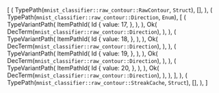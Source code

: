 [
    (
        TypePath(`mnist_classifier::raw_contour::RawContour`, `Struct`),
        [],
    ),
    (
        TypePath(`mnist_classifier::raw_contour::Direction`, `Enum`),
        [
            (
                TypeVariantPath(
                    ItemPathId(
                        Id {
                            value: 17,
                        },
                    ),
                ),
                Ok(
                    DecTerm(`mnist_classifier::raw_contour::Direction`),
                ),
            ),
            (
                TypeVariantPath(
                    ItemPathId(
                        Id {
                            value: 18,
                        },
                    ),
                ),
                Ok(
                    DecTerm(`mnist_classifier::raw_contour::Direction`),
                ),
            ),
            (
                TypeVariantPath(
                    ItemPathId(
                        Id {
                            value: 19,
                        },
                    ),
                ),
                Ok(
                    DecTerm(`mnist_classifier::raw_contour::Direction`),
                ),
            ),
            (
                TypeVariantPath(
                    ItemPathId(
                        Id {
                            value: 20,
                        },
                    ),
                ),
                Ok(
                    DecTerm(`mnist_classifier::raw_contour::Direction`),
                ),
            ),
        ],
    ),
    (
        TypePath(`mnist_classifier::raw_contour::StreakCache`, `Struct`),
        [],
    ),
]